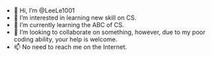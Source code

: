 - 👋 Hi, I’m @LeeLe1001
- 👀 I’m interested in learning new skill on CS.
- 🌱 I’m currently learning the ABC of CS.
- 💞️ I’m looking to collaborate on something, however, due to my poor coding ability, your help is welcome.
- 📫 No need to reach me on the Internet.

<!---
LeeLe1001/LeeLe1001 is a ✨ special ✨ repository because its `README.md` (this file) appears on your GitHub profile.
You can click the Preview link to take a look at your changes.
--->
